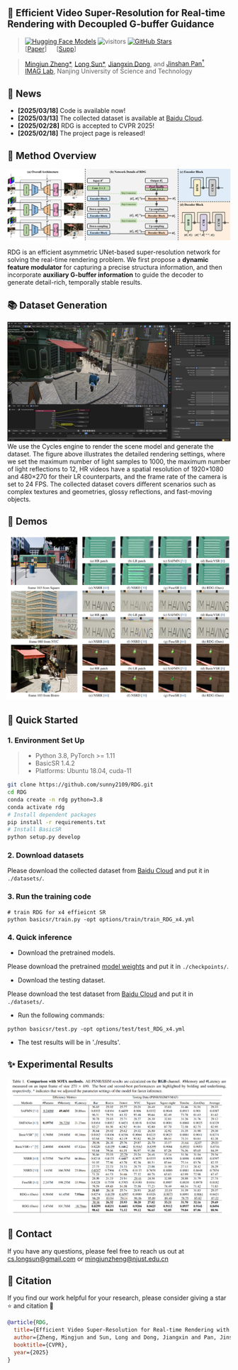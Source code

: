 ## 📖 Efficient Video Super-Resolution for Real-time Rendering with Decoupled G-buffer Guidance
> [![Hugging Face Models](https://img.shields.io/badge/%F0%9F%A4%97%20Hugging%20Face-Models-blue)](https://huggingface.co/Meloo/SAFMN/tree/main)
![visitors](https://visitor-badge.laobi.icu/badge?page_id=sunny2109/RDG)
[![GitHub Stars](https://img.shields.io/github/stars/sunny2109/RDG?style=social)](https://github.com/sunny2109/RDG) <br>
> [[Paper](assets/Paper_CVPR_2025.pdf)] &emsp;
[[Supp](assets/Supp_CVPR_2025.pdf)]  <br>

> [Mingjun Zheng*](https://github.com/Zheng-MJ),
[Long Sun*](https://github.com/sunny2109),
[Jiangxin Dong](https://scholar.google.com/citations?user=ruebFVEAAAAJ&hl=zh-CN&oi=ao),
and [Jinshan Pan<sup>†</sup>](https://jspan.github.io/) <br>
> [IMAG Lab](https://imag-njust.net/), Nanjing University of Science and Technology


## 📜 News
 - **[2025/03/18]** Code is available now!
 - **[2025/03/13]** The collected dataset is available at [Baidu Cloud](https://pan.baidu.com/s/1v7-0KaXdTPDMaO_wfBQkhg?pwd=RRDG).
 - **[2025/02/28]** RDG is accepted to CVPR 2025!
 - **[2025/02/18]** The project page is released!

## 🚀 Method Overview
<div align="center">
    <img src='./assets/arch.png'/>
</div>

RDG is an efficient asymmetric UNet-based super-resolution network for solving the real-time rendering problem.
We first propose a **dynamic feature modulator** for capturing a precise structura information,
and then incorporate **auxiliary G-buffer information** to guide the decoder to generate detail-rich, temporally stable results.


## 📚 Dataset Generation
<div align="center">
    <img src='./assets/Blender.png'/>
</div>
We use the Cycles engine to render the scene model and generate the dataset. The figure above illustrates the detailed rendering settings,
where we set the maximum number of light samples to 1000, the maximum number of light reflections to 12,
HR videos have a spatial resolution of 1920×1080 and 480×270 for their LR counterparts, and the frame rate of the camera is set to 24 FPS.
The collected dataset covers different scenarios such as complex textures and geometries, glossy reflections, and fast-moving objects.


## 👀 Demos
<div align="center">
    <img src='./assets/visual_results.png'/>
</div>


## 🚀 Quick Started
### 1. Environment Set Up
> - Python 3.8, PyTorch >= 1.11
> - BasicSR 1.4.2
> - Platforms: Ubuntu 18.04, cuda-11

```bash
git clone https://github.com/sunny2109/RDG.git
cd RDG
conda create -n rdg python=3.8
conda activate rdg
# Install dependent packages
pip install -r requirements.txt
# Install BasicSR
python setup.py develop
```

### 2. Download datasets
Please download the collected dataset from [Baidu Cloud](https://pan.baidu.com/s/1v7-0KaXdTPDMaO_wfBQkhg?pwd=RRDG) and put it in `./datasets/`.


### 3. Run the training code
```
# train RDG for x4 effieicnt SR
python basicsr/train.py -opt options/train/train_RDG_x4.yml
```

### 4. Quick inference
- Download the pretrained models.

Please download the pretrained [model weights](https://github.com/sunny2109/RDG/tree/main/checkpoints) and put it in `./checkpoints/`.
- Download the testing dataset.

Please download the test dataset from [Baidu Cloud](https://pan.baidu.com/s/1v7-0KaXdTPDMaO_wfBQkhg?pwd=RRDG) and put it in `./datasets/`.
- Run the following commands:
```
python basicsr/test.py -opt options/test/test_RDG_x4.yml
```
- The test results will be in './results'.


## ✨ Experimental Results
<div align="center">
    <img src='./assets/results.png'/>
</div>


## 📧 Contact
If you have any questions, please feel free to reach us out at cs.longsun@gmail.com or mingjunzheng@njust.edu.cn

## 📎 Citation

If you find our work helpful for your research, please consider giving a star ⭐ and citation 📝
```bibtex
@article{RDG,
  title={Efficient Video Super-Resolution for Real-time Rendering with Decoupled G-buffer Guidance},
  author={Zheng, Mingjun and Sun, Long and Dong, Jiangxin and Pan, Jinshan},
  booktitle={CVPR},
  year={2025}
}
